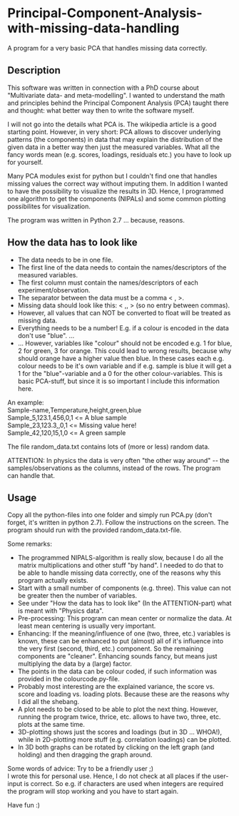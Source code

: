 # Principal-Component-Analysis-with-missing-data-handling
A program for a very basic PCA that handles missing data correctly.

## Description
This software was written in connection with a PhD course about "Multivariate data- and meta-modelling". 
I wanted to understand the math and principles behind the Principal Component Analysis (PCA) taught there and thought: what better way then to write the software myself.

I will not go into the details what PCA is. The wikipedia article is a good starting point.
However, in very short: PCA allows to discover underlying patterns (the components) in data that may explain the distribution of the given data in a better way then just the measured variables.
What all the fancy words mean (e.g. scores, loadings, residuals etc.) you have to look up for yourself.

Many PCA modules exist for python but I couldn't find one that handles missing values the correct way without imputing them. 
In addition I wanted to have the possibility to visualize the results in 3D. 
Hence, I programmed one algorithm to get the components (NIPALs) and some common plotting possibilites for visualization.

The program was written in Python 2.7 ... because, reasons.

## How the data has to look like
- The data needs to be in one file.
- The first line of the data needs to contain the names/descriptors of the measured variables.
- The first column must contain the names/descriptors of each experiment/observation.
- The separator between the data must be a comma < , >.
- Missing data should look like this: < ,, > (so no entry between commas).
- However, all values that can NOT be converted to float will be treated as missing data.
- Everything needs to be a number! E.g. if a colour is encoded in the data don't use "blue". ... 
- ... However, variables like "colour" should not be encoded e.g. 1 for blue, 2 for green, 3 for orange. This could lead to wrong results, because why should orange have a higher value then blue. In these cases each e.g. colour needs to be it's own variable and if e.g. sample is blue it will get a 1 for the "blue"-variable and a 0 for the other colour-variables. 
This is basic PCA-stuff, but since it is so important I include this information here.    

An example:  
Sample-name,Temperature,height,green,blue  
Sample_5,123.1,456,0,1        <= A blue sample  
Sample_23,123.3,,0,1          <= Missing value here!  
Sample_42,120,15,1,0          <= A green sample    

The file random_data.txt contains lots of (more or less) random data.

ATTENTION: In physics the data is very often "the other way around" -- the samples/observations as the columns, instead of the rows. The program can handle that.  

## Usage
Copy all the python-files into one folder and simply run PCA.py (don't forget, it's written in python 2.7).
Follow the instructions on the screen. 
The program should run with the provided random_data.txt-file. 

Some remarks:
- The programmed NIPALS-algorithm is really slow, because I do all the matrix multiplications and other stuff "by hand". I needed to do that to be able to handle missing data correctly, one of the reasons why this program actually exists.
- Start with a small number of components (e.g. three). This value can not be greater then the number of variables.
- See under "How the data has to look like" (In the ATTENTION-part) what is meant with "Physics data".
- Pre-processing: This program can mean center or normalize the data. At least mean centering is usually very important.
- Enhancing: If the meaning/influence of one (two, three, etc.) variables is known, these can be enhanced to put (almost) all of it's influence into the very first (second, third, etc.) component. So the remaining components are "cleaner".
Enhancing sounds fancy, but means just multiplying the data by a (large) factor.
- The points in the data can be colour coded, if such information was provided in the colourcode.py-file.
- Probably most interesting are the explained variance, the score vs. score and loading vs. loading plots. Because these are the reasons why I did all the shebang.
- A plot needs to be closed to be able to plot the next thing. However, running the program twice, thrice, etc. allows to have two, three, etc. plots at the same time.
- 3D-plotting shows just the scores and loadings (but in 3D ... WHOA!), while in 2D-plotting more stuff (e.g. correlation loadings) can be plotted. 
- In 3D both graphs can be rotated by clicking on the left graph (and holding) and then dragging the graph around.

Some words of advice: Try to be a friendly user ;)  
I wrote this for personal use. Hence, I do not check at all places if the user-input is correct. So e.g. if characters are used when integers are required the program will stop working and you have to start again.

Have fun :)
